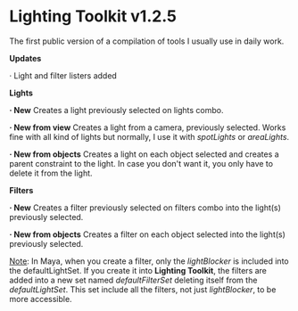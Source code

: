  # Lighting Toolkit v1.2.5

The first public version of a compilation of tools I usually use in daily work.

<b>Updates</b>

 · Light and filter listers added

<b>Lights</b>

  <b>· New</b>
  Creates a light previously selected on lights combo.
  
  <b>· New from view</b>
  Creates a light from a camera, previously selected. Works fine with all kind of lights but normally, I use it with <i>spotLights</i> or <i>areaLights</i>.
  
  <b>· New from objects</b>
  Creates a light on each object selected and creates a parent constraint to the light. In case you don't want it, you only have to delete it from the light.
  
<b>Filters</b>

  <b>· New</b>
  Creates a filter previously selected on filters combo into the light(s) previously selected.
  
  <b>· New from objects</b>
  Creates a filter on each object selected into the light(s) previously selected.
  
  <u>Note</u>: In Maya, when you create a filter, only the <i>lightBlocker</i> is included into the defaultLightSet. If you create it into <b>Lighting Toolkit</b>, the filters are added into a new set named <i>defaultFilterSet</i> deleting itself from the <i>defaultLightSet</i>. This set include all the filters, not just <i>lightBlocker</i>, to be more accessible. 
